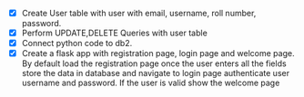 - [x] Create User table with user with email, username, roll number, password.
- [x] Perform UPDATE,DELETE Queries with user table
- [x] Connect python code to db2.
- [x] Create a flask app with registration page, login page and welcome page. By default load the registration page once the user enters all the fields store the data in database and navigate to login page authenticate user username and password. If the user is valid show the welcome page
